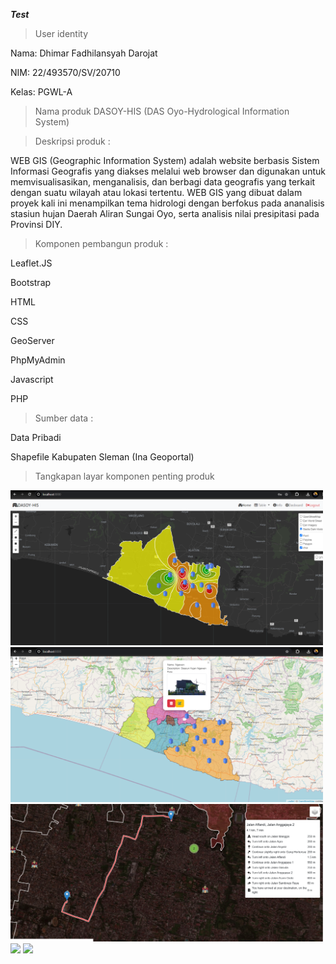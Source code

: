 ***Test***
>User identity

Nama: Dhimar Fadhilansyah Darojat

NIM: 22/493570/SV/20710

Kelas: PGWL-A

>Nama produk 
DASOY-HIS (DAS Oyo-Hydrological Information System)

>Deskripsi produk : 

 WEB GIS (Geographic Information System) adalah website berbasis Sistem Informasi Geografis yang diakses melalui web browser dan digunakan untuk memvisualisasikan, menganalisis, dan berbagi data geografis yang terkait dengan suatu wilayah atau lokasi tertentu.
WEB GIS yang dibuat dalam proyek kali ini menampilkan tema hidrologi dengan berfokus pada ananalisis stasiun hujan Daerah Aliran Sungai Oyo, serta analisis nilai presipitasi pada Provinsi DIY. 
								
>Komponen pembangun produk :

Leaflet.JS

Bootstrap

HTML

CSS

GeoServer

PhpMyAdmin 

Javascript

PHP

>Sumber data :

Data Pribadi 

Shapefile Kabupaten Sleman (Ina Geoportal)


>Tangkapan layar komponen penting produk
<img src="img/111.png" width="500">
<img src="img/3.png" width="500">
<img src="img/5.png" width="500">
<img src="img/6.png" width="500">
<img src="img/7.png" width="500">
